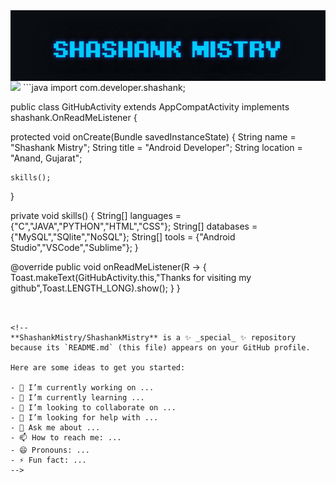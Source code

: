 <div style="display:flex;">
<img alt="App image" src="GIF/name1.gif" width="100%">
</div>


<img src="https://github.com/vimalverma558/vimalverma558/blob/v2/img/hello.gif" width="20%">
```java
import com.developer.shashank;

public class GitHubActivity extends AppCompatActivity implements shashank.OnReadMeListener {

protected void onCreate(Bundle savedInstanceState) {
    String name = "Shashank Mistry";
    String title = "Android Developer";
    String location = "Anand, Gujarat";
    
    skills();
  }
  
  private void skills() {
    String[] languages = {"C","JAVA","PYTHON","HTML","CSS"};
    String[] databases = {"MySQL","SQlite","NoSQL"};
    String[] tools = {"Android Studio","VSCode","Sublime"};
  }

   @override
   public void onReadMeListener(R -> {
      Toast.makeText(GitHubActivity.this,"Thanks for visiting my github",Toast.LENGTH_LONG).show();
   }
}
```


<!--
**ShashankMistry/ShashankMistry** is a ✨ _special_ ✨ repository because its `README.md` (this file) appears on your GitHub profile.

Here are some ideas to get you started:

- 🔭 I’m currently working on ...
- 🌱 I’m currently learning ...
- 👯 I’m looking to collaborate on ...
- 🤔 I’m looking for help with ...
- 💬 Ask me about ...
- 📫 How to reach me: ...
- 😄 Pronouns: ...
- ⚡ Fun fact: ...
-->
